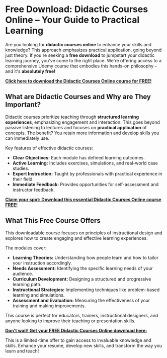 # Free Download: Didactic Courses Online – Your Guide to Practical Learning

Are you looking for **didactic courses online** to enhance your skills and knowledge? This approach emphasizes practical application, going beyond just theory. If you're seeking a **free download** to jumpstart your didactic learning journey, you've come to the right place. We're offering access to a comprehensive Udemy course that embodies this hands-on philosophy – and it's **absolutely free!**

[**Click here to download the Didactic Courses Online course for FREE!**](https://udemywork.com/didactic-courses-online)

## What are Didactic Courses and Why are They Important?

Didactic courses prioritize teaching through **structured learning experiences**, emphasizing engagement and interaction. This goes beyond passive listening to lectures and focuses on **practical application** of concepts. The benefit? You retain more information and develop skills you can immediately use.

Key features of effective didactic courses:

*   **Clear Objectives:** Each module has defined learning outcomes.
*   **Active Learning:** Includes exercises, simulations, and real-world case studies.
*   **Expert Instruction:** Taught by professionals with practical experience in their field.
*   **Immediate Feedback:** Provides opportunities for self-assessment and instructor feedback.

[**Claim your spot: Download this essential Didactic Courses Online course FREE!**](https://udemywork.com/didactic-courses-online)

## What This Free Course Offers

This downloadable course focuses on principles of instructional design and explores how to create engaging and effective learning experiences.

The modules cover:

*   **Learning Theories:** Understanding how people learn and how to tailor your instruction accordingly.
*   **Needs Assessment:** Identifying the specific learning needs of your audience.
*   **Curriculum Development:** Designing a structured and progressive learning path.
*   **Instructional Strategies:** Implementing techniques like problem-based learning and simulations.
*   **Assessment and Evaluation:** Measuring the effectiveness of your training and making improvements.

This course is perfect for educators, trainers, instructional designers, and anyone looking to improve their teaching or presentation skills.

[**Don't wait! Get your FREE Didactic Courses Online download here:**](https://udemywork.com/didactic-courses-online)

This is a limited-time offer to gain access to invaluable knowledge and skills. Enhance your resume, develop new skills, and transform the way you learn and teach!
